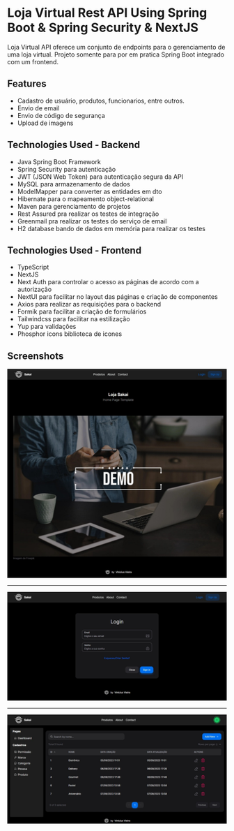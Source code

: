 # Loja Virtual Rest API Using Spring Boot & Spring Security & NextJS

Loja Virtual API oferece um conjunto de endpoints para o gerenciamento de uma loja virtual. Projeto somente para por em pratica Spring Boot integrado com um frontend.

## Features

- Cadastro de usuário, produtos, funcionarios, entre outros.
- Envio de email
- Envio de código de segurança
- Upload de imagens

## Technologies Used - Backend

- Java Spring Boot Framework
- Spring Security para autenticação
- JWT (JSON Web Token) para autenticação segura da API
- MySQL para armazenamento de dados
- ModelMapper para converter as entidades em dto
- Hibernate para o mapeamento object-relational 
- Maven para gerenciamento de projetos
- Rest Assured pra realizar os testes de integração
- Greenmail pra realizar os testes do serviço de email
- H2 database bando de dados em memória para realizar os testes

## Technologies Used - Frontend

- TypeScript
- NextJS
- Next Auth para controlar o acesso as páginas de acordo com a autorização
- NextUI para facilitar no layout das páginas e criação de componentes
- Axios para realizar as requisições para o backend
- Formik para facilitar a criação de formulários
- Tailwindcss para facilitar na estilização
- Yup para validações
- Phosphor icons biblioteca de icones

## Screenshots

<img width="960" alt="Home Page" src="./github/print3.jpeg">

---

<img width="960" alt="Tela de Login" src="./github/print2.jpeg">

---

<img width="960" alt="Tela de Cadastro de Categoria" src="./github/print1.jpeg">